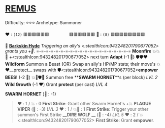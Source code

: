 # [__**REMUS**__](<https://youtu.be/IqAeSUeaVtY>) 
Difficulty: ⭐⭐⭐
Archetype: Summoner

❤️ : `(12)` 🟥🟥🟥🟥🟥🟥
`        ` 🟥🟥🟥🟥🟥🟥
🔷 : `(8)`   🟦🟦🟦🟦🟦🟦🟦🟦

 🦌  [**Barkskin Hyde**](https://media.discordapp.net/attachments/1056365502101979146/1168051984532775033/Remus.jpg?ex=65505c2e&is=653de72e&hm=0670dfc75fb3a775a52ba3beceb65e5e3ac6c1bcf87c8e2a69768cf505d9194f&=)
*Triggering an ally's <:stealthIcon:943248201790677052> grants you +🔷.*
=-=-=-=-=-=-=-=-=-=-=-=-=-=-=-=-=-=-=-=
**Moonfire** 💥💥 🔀 +<:stealthIcon:943248201790677052> next turn
**Adapt** (-1 🔷) 🛡️🛡️❤️
**Wildform** Summon a Beast {OR} Swap an ally's HP/MP stats; their move's 💥❤️__protect__ swaps with 🛡️<:stealthIcon:943248201790677052>__empower__
**BEES!** (-2 🔷) 💥🔀🛡️🔀 Summon free **__SWARM HORNET__**s (per block) *LVL 2*
**Wild Growth** (-1 ❤️) Grant __protect__ (per cast) *LVL 4*


**__SWARM HORNET__** (🔷 : -1)
> ﻿❤️﻿ : 1 / 💥 : 0 
> **First Strike**: Grant other Swarm Hornet's +💥
**__PLAGUE  VIPER__** (🔷 : -3) *LVL 3*
> ﻿❤️﻿ : 1 / 💥🚫 : 1 
> **First Strike**: Trigger your other summon's First Strike
**__DIRE WOLF __** (🔷 : -4) *LVL 5*
> ﻿❤️﻿ : 2 / 💥<:stealthIcon:943248201790677052>
>  **First Strike**: Grant __empower__.
